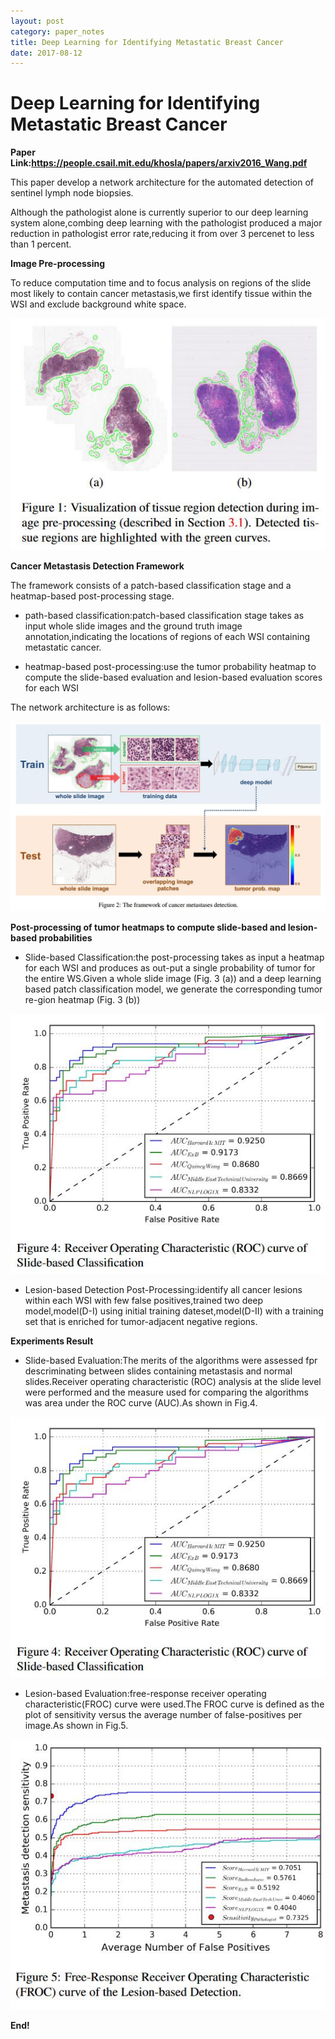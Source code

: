 ```yaml
---
layout: post
category: paper_notes
title: Deep Learning for Identifying Metastatic Breast Cancer
date: 2017-08-12
---
```


# Deep Learning for Identifying Metastatic Breast Cancer

**Paper Link:<https://people.csail.mit.edu/khosla/papers/arxiv2016_Wang.pdf>**

This paper develop a network architecture for the automated detection of sentinel lymph node biopsies.

Although the pathologist alone is currently superior to our deep learning system alone,combing deep learning with the pathologist produced a major reduction in pathologist error rate,reducing it from over 3 percenet to less than 1 percent.

**Image Pre-processing**

To reduce computation time and to focus analysis on regions of the slide most likely to contain cancer metastasis,we first identify tissue within the WSI and exclude background white space.

![](/assets/paper_notes/DLIMBC/image1.jpg)

**Cancer Metastasis Detection Framework**

The framework consists of a patch-based classification stage and a heatmap-based post-processing stage.

- path-based classification:patch-based classification stage takes as input whole slide images and the ground truth image annotation,indicating the locations of regions of each WSI containing metastatic cancer.

- heatmap-based post-processing:use the tumor probability heatmap to compute the slide-based evaluation and lesion-based evaluation scores for each WSI

The network architecture is as follows:

![](/assets/paper_notes/DLIMBC/image2.jpg)

**Post-processing of tumor heatmaps to compute slide-based and lesion-based probabilities**

- Slide-based Classification:the post-processing takes as input a heatmap for each WSI and produces as out-put a single probability of tumor for the entire WS.Given a whole slide image (Fig. 3 (a)) and a deep learning based patch classification model, we generate the corresponding tumor re-gion heatmap (Fig. 3 (b))

![](/assets/paper_notes/DLIMBC/image4.jpg)

- Lesion-based Detection Post-Processing:identify all cancer lesions within each WSI with few false positives,trained two deep model,model(D-I) using initial training dateset,model(D-II) with a training set that is enriched for tumor-adjacent negative regions.

**Experiments Result**

- Slide-based Evaluation:The merits of the algorithms were assessed fpr descriminating between slides containing metastasis and normal slides.Receiver operating characteristic (ROC) analysis at the slide level were performed and the measure used for comparing the algorithms was area under the ROC curve (AUC).As shown in Fig.4.

![](/assets/paper_notes/DLIMBC/image4.jpg)

- Lesion-based Evaluation:free-response receiver operating characteristic(FROC) curve were used.The FROC curve is defined as the plot of sensitivity versus the average number of false-positives per image.As shown in Fig.5.

![](/assets/paper_notes/DLIMBC/image5.jpg)

**End!**
